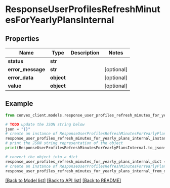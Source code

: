 # ResponseUserProfilesRefreshMinutesForYearlyPlansInternal


## Properties

Name | Type | Description | Notes
------------ | ------------- | ------------- | -------------
**status** | **str** |  | 
**error_message** | **str** |  | [optional] 
**error_data** | **object** |  | [optional] 
**value** | **object** |  | [optional] 

## Example

```python
from convex_client.models.response_user_profiles_refresh_minutes_for_yearly_plans_internal import ResponseUserProfilesRefreshMinutesForYearlyPlansInternal

# TODO update the JSON string below
json = "{}"
# create an instance of ResponseUserProfilesRefreshMinutesForYearlyPlansInternal from a JSON string
response_user_profiles_refresh_minutes_for_yearly_plans_internal_instance = ResponseUserProfilesRefreshMinutesForYearlyPlansInternal.from_json(json)
# print the JSON string representation of the object
print(ResponseUserProfilesRefreshMinutesForYearlyPlansInternal.to_json())

# convert the object into a dict
response_user_profiles_refresh_minutes_for_yearly_plans_internal_dict = response_user_profiles_refresh_minutes_for_yearly_plans_internal_instance.to_dict()
# create an instance of ResponseUserProfilesRefreshMinutesForYearlyPlansInternal from a dict
response_user_profiles_refresh_minutes_for_yearly_plans_internal_from_dict = ResponseUserProfilesRefreshMinutesForYearlyPlansInternal.from_dict(response_user_profiles_refresh_minutes_for_yearly_plans_internal_dict)
```
[[Back to Model list]](../README.md#documentation-for-models) [[Back to API list]](../README.md#documentation-for-api-endpoints) [[Back to README]](../README.md)


